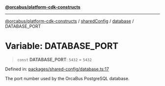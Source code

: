 [**@orcabus/platform-cdk-constructs**](../../../../../../README.md)

***

[@orcabus/platform-cdk-constructs](../../../../../../README.md) / [sharedConfig](../../../README.md) / [database](../README.md) / DATABASE\_PORT

# Variable: DATABASE\_PORT

> `const` **DATABASE\_PORT**: `5432` = `5432`

Defined in: [packages/shared-config/database.ts:17](https://github.com/OrcaBus/platform-cdk-constructs/blob/main/packages/shared-config/database.ts#L17)

The port number used by the OrcaBus PostgreSQL database.
